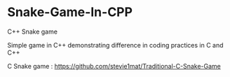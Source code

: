# Snake-Game-In-CPP
C++ Snake game

Simple game in C++ demonstrating difference in coding practices in C and C++

C Snake game : 
https://github.com/stevie1mat/Traditional-C-Snake-Game
